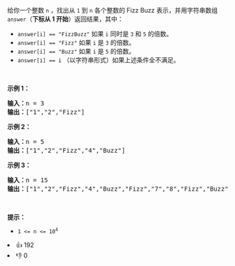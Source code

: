 <p>给你一个整数 <code>n</code> ，找出从 <code>1</code> 到 <code>n</code> 各个整数的 Fizz Buzz 表示，并用字符串数组 <code>answer</code>（<strong>下标从 1 开始</strong>）返回结果，其中：</p>

<ul>
	<li><code>answer[i] == "FizzBuzz"</code> 如果 <code>i</code> 同时是 <code>3</code> 和 <code>5</code> 的倍数。</li>
	<li><code>answer[i] == "Fizz"</code> 如果 <code>i</code> 是 <code>3</code> 的倍数。</li>
	<li><code>answer[i] == "Buzz"</code> 如果 <code>i</code> 是 <code>5</code> 的倍数。</li>
	<li><code>answer[i] == i</code> （以字符串形式）如果上述条件全不满足。</li>
</ul>

<p>&nbsp;</p>

<p><strong>示例 1：</strong></p>

<pre>
<strong>输入：</strong>n = 3
<strong>输出：</strong>["1","2","Fizz"]
</pre>

<p><strong>示例 2：</strong></p>

<pre>
<strong>输入：</strong>n = 5
<strong>输出：</strong>["1","2","Fizz","4","Buzz"]
</pre>

<p><strong>示例 3：</strong></p>

<pre>
<strong>输入：</strong>n = 15
<strong>输出：</strong>["1","2","Fizz","4","Buzz","Fizz","7","8","Fizz","Buzz","11","Fizz","13","14","FizzBuzz"]</pre>

<p>&nbsp;</p>

<p><strong>提示：</strong></p>

<ul>
	<li><code>1 &lt;= n &lt;= 10<sup>4</sup></code></li>
</ul>
<div><li>👍 192</li><li>👎 0</li></div>
